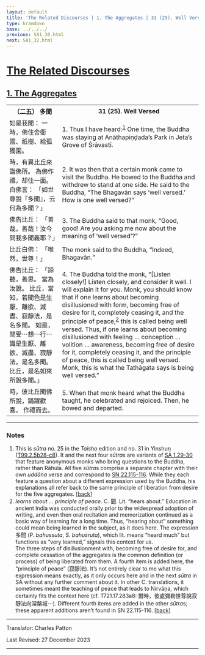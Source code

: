 ```yaml
---
layout: default
title: 'The Related Discourses | 1. The Aggregates | 31 (25). Well Versed'
type: kramdown
base: ../../../
previous: SA1_30.html
next: SA1_32.html
---
```


<h1><a href='../index.html'>The Related Discourses</a></h1>
<h2><a href='index.html'>1. The Aggregates</a></h2>

<table class="trans">
  <th class='ch'>（二五） 多聞</th>
  <th class='en'>31 (25). Well Versed</th>
  <tr>
    <td class="ch" title='t99.2.5b28'>如是我聞： 一時，佛住舍衛國、祇樹、給孤獨園。</td>
    <td id='p1'>1. Thus I have heard:<sup id="ref1"><a href="#n1">1</a></sup> One time, the Buddha was staying at Anāthapiṇḍada’s Park in Jeta’s Grove of Śrāvastī.</td>
  </tr>
  <tr>
    <td class="ch" title='t99.2.5b29'>時，有異比丘來詣佛所。 為佛作禮，却住一面。 白佛言： 「如世尊說『多聞』，云何為多聞？」</td>
    <td id='p2'>2. It was then that a certain monk came to visit the Buddha. He bowed to the Buddha and withdrew to stand at one side. He said to the Buddha, “The Bhagavān says ‘well versed.’ How is one well versed?”</td>
  </tr>
  <tr>
    <td class="ch" title='t99.2.5c2'>佛告比丘： 「善哉，善哉！汝今問我多聞義耶？」</td>
    <td id='p3'>3. The Buddha said to that monk, “Good, good! Are you asking me now about the meaning of ‘well versed’?”</td>
  </tr>
  <tr>
    <td class="ch" title='t99.2.5c3'>比丘白佛： 「唯然，世尊！」</td>
    <td>The monk said to the Buddha, “Indeed, Bhagavān.”</td>
  </tr>
  <tr>
    <td class="ch" title='t99.2.5c3'>佛告比丘： 「諦聽，善思。 當為汝說。 比丘，當知，若聞色是生厭、離欲、滅盡、寂靜法，是名多聞。 如是，聞受⋯想⋯行⋯識是生厭、離欲、滅盡、寂靜法，是名多聞。 比丘，是名如來所說多聞。」</td>
    <td id='p4'>4. The Buddha told the monk, “[Listen closely!] Listen closely, and consider it well. I will explain it for you. Monk, you should know that if one learns about becoming disillusioned with form, becoming free of desire for it, completely ceasing it, and the principle of peace,<sup id="ref2"><a href="#n2">2</a></sup> this is called being well versed. Thus, if one learns about becoming disillusioned with feeling … conception … volition … awareness, becoming free of desire for it, completely ceasing it, and the principle of peace, this is called being well versed. Monk, this is what the Tathāgata says is being well versed.”</td>
  </tr>
  <tr>
    <td class="ch" title='t99.2.5c7'>時，彼比丘聞佛所說，踊躍歡喜。 作禮而去。</td>
    <td id='p5'>5. When that monk heard what the Buddha taught, he celebrated and rejoiced. Then, he bowed and departed.</td>
  </tr>
</table>

<hr/>

<h3 id="notes">Notes</h3>

<ol>
<li id="n1">This is <em>sūtra</em> no. 25 in the <cite>Taisho</cite> edition and no. 31 in Yinshun (<a href="https://cbetaonline.dila.edu.tw/zh/T02n0099_p0005b28" target="_blank">T99.2.5b28-c8</a>). It and the next four <em>sūtra</em>s are variants of <a href="SA1_29.html" target="_blank">SĀ 1.29-30</a> that feature anonymous monks who bring questions to the Buddha, rather than Rāhula. All five <em>sūtra</em>s comprise a separate chapter with their own <em>uddāna</em> verse and correspond to <a href="https://suttacentral.net/sn22.115" target="_blank">SN 22.115-116</a>. While they each feature a question about a different expression used by the Buddha, his explanations all refer back to the same principle of liberation from desire for the five aggregates. [<a href="#ref1">back</a>]</li>
<li id="n2"><em>learns about … principle of peace</em>. C. 聞. Lit. “hears about.” Education in ancient India was conducted orally prior to the widespread adoption of writing, and even then oral recitation and memorization continued as a basic way of learning for a long time. Thus, “hearing about” something could mean being learned in the subject, as it does here. The expression 多聞 (P. <em>bahussuta</em>, S. <em>bahuśruta</em>), which lit. means “heard much” but functions as “very learned,” signals this context for us.<br/>
The three steps of disillusionment with, becoming free of desire for, and complete cessation of the aggregates is the common definition (or process) of being liberated from them. A fourth item is added here, the “principle of peace” (寂靜法). It’s not entirely clear to me what this expression means exactly, as it only occurs here and in the next <em>sūtra</em> in SĀ without any further comment about it. In other C. translations, it sometimes meant the teaching of peace that leads to Nirvāṇa, which certainly fits the context here (cf. T721.17.283a8: 爾時，彼處彌勒世尊說寂靜法向涅槃城⋯). Different fourth items are added in the other <em>sūtra</em>s; these apparent additions aren’t found in SN 22.115-116. [<a href="#ref2">back</a>]</li>
</ol>
<hr/>

<p class="translator">Translator: Charles Patton</p>
<p class='revised'>Last Revised: 27 December 2023</p>

<hr/>